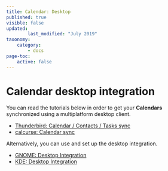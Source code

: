```yaml
---
title: Calendar: Desktop
published: true
visible: false
updated:
        last_modified: "July 2019"
taxonomy:
    category:
        - docs
page-toc:
    active: false
---
```


# Calendar desktop integration

You can read the tutorials below in order to get your **Calendars** synchronized using a multiplatform desktop client.

- [Thunderbird: Calendar / Contacts / Tasks sync](/tutorials/cloud/clients/desktop/multiplatform/thunderbird-calendar-contacts)
- [calcurse: Calendar sync](/tutorials/cloud/clients/desktop/multiplatform/calcurse-caldav)

Alternatively, you can use and set up the desktop integration.

- [GNOME: Desktop Integration](/tutorials/cloud/clients/desktop/gnu-linux/gnome-desktop-integration)
- [KDE: Desktop Integration](/tutorials/cloud/clients/desktop/gnu-linux/kde-desktop-integration)
